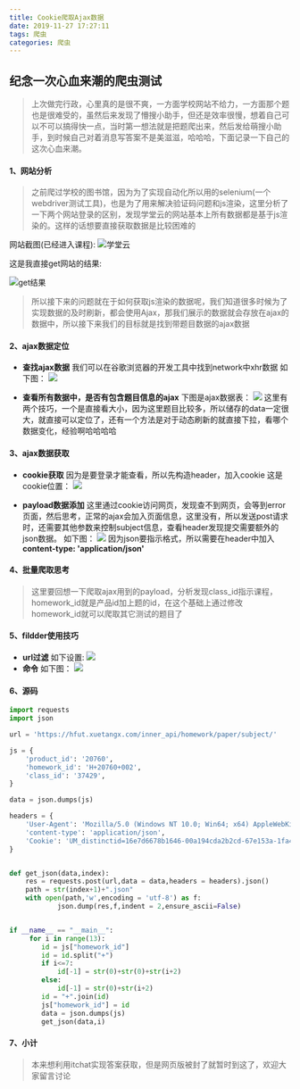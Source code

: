 ```yaml
---
title: Cookie爬取Ajax数据
date: 2019-11-27 17:27:11
tags: 爬虫
categories: 爬虫
---
```


## 纪念一次心血来潮的爬虫测试

>上次做完行政，心里真的是很不爽，一方面学校网站不给力，一方面那个题也是很难受的，虽然后来发现了懵搜小助手，但还是效率很慢，想着自己可以不可以搞得快一点，当时第一想法就是把题爬出来，然后发给萌搜小助手，到时候自己对着消息写答案不是美滋滋，哈哈哈，下面记录一下自己的这次心血来潮。


#### 1、网站分析

>之前爬过学校的图书馆，因为为了实现自动化所以用的selenium(一个webdriver测试工具)，也是为了用来解决验证码问题和js渲染，这里分析了一下两个网站登录的区别，发现学堂云的网站基本上所有数据都是基于js渲染的。这样的话想要直接获取数据是比较困难的

网站截图(已经进入课程):
![学堂云](https://hexo-1257711631.cos.ap-nanjing.myqcloud.com/Snipaste_2019-11-27_17-50-32.jpg)

这是我直接get网站的结果:

![get结果](https://hexo-1257711631.cos.ap-nanjing.myqcloud.com/Snipaste_2019-11-27_17-41-30.jpg)

> 所以接下来的问题就在于如何获取js渲染的数据呢，我们知道很多时候为了实现数据的及时刷新，都会使用Ajax，那我们展示的数据就会存放在ajax的数据中，所以接下来我们的目标就是找到带题目数据的ajax数据

<!--more-->
#### 2、ajax数据定位

- **查找ajax数据**
我们可以在谷歌浏览器的开发工具中找到network中xhr数据
如下图：
![](https://hexo-1257711631.cos.ap-nanjing.myqcloud.com/Snipaste_2019-11-27_17-52-47.jpg)

- **查看所有数据中，是否有包含题目信息的ajax**
下图是ajax数据表：
![](https://hexo-1257711631.cos.ap-nanjing.myqcloud.com/Snipaste_2019-11-27_17-54-50.jpg)
这里有两个技巧，一个是直接看大小，因为这里题目比较多，所以储存的data一定很大，就直接可以定位了，还有一个方法是对于动态刷新的就直接下拉，看哪个数据变化，经验啊哈哈哈哈

#### 3、ajax数据获取

- **cookie获取**
因为是要登录才能查看，所以先构造header，加入cookie
这是cookie位置：
![](https://hexo-1257711631.cos.ap-nanjing.myqcloud.com/Snipaste_2019-11-27_18-05-58.jpg)

- **payload数据添加**
这里通过cookie访问网页，发现查不到网页，会等到error页面，然后思考，正常的ajax会加入页面信息，这里没有，所以发送post请求时，还需要其他参数来控制subject信息，查看header发现提交需要额外的json数据。
如下图：
![](https://hexo-1257711631.cos.ap-nanjing.myqcloud.com/Snipaste_2019-11-27_18-06-17.jpg)
因为json要指示格式，所以需要在header中加入**content-type: 'application/json'**

#### 4、批量爬取思考

>这里要回想一下爬取ajax用到的payload，分析发现class_id指示课程，homework_id就是产品id加上题的id，在这个基础上通过修改homework_id就可以爬取其它测试的题目了

#### 5、fildder使用技巧

- **url过滤**
如下设置:
![](https://hexo-1257711631.cos.ap-nanjing.myqcloud.com/Snipaste_2019-11-27_22-43-41.jpg)
- **命令**
如下图：
![](https://hexo-1257711631.cos.ap-nanjing.myqcloud.com/Snipaste_2019-11-27_22-46-29.jpg)

#### 6、源码
```python
import requests
import json

url = 'https://hfut.xuetangx.com/inner_api/homework/paper/subject/'

js = {
    'product_id': '20760', 
    'homework_id': 'H+20760+002', 
    'class_id': '37429',
}

data = json.dumps(js)

headers = {
    'User-Agent': 'Mozilla/5.0 (Windows NT 10.0; Win64; x64) AppleWebKit/537.36 (KHTML, like Gecko) Chrome/77.0.3865.75 Safari/537.36',
    'content-type': 'application/json',
    'Cookie': 'UM_distinctid=16e7d6678b1646-00a194cda2b2cd-67e153a-1fa400-16e7d6678b2647; _log_user_id=2734764cb98e751f2fe903147269e33b; sharesessionid=b866b1c1a9dfefbf725810f324321dfe; frontendUserReferrer=http://www.xuetangx.com/cloud; frontendUserTrack=12298; frontendUserTrackPrev=12298; plat_id=369; org_id=503; mode=1; xt=gAAAAABd3fHjlrtKBB0j0ErFWIcCenWz7RgdyMeF1B1DRIk_z8DNkmhOVqHC8SxVw7JtnGMdkw4QHUP645TKkWJq-yYEJxzKuUGZYrWieH1Z25jvN-fozTU; xt_expires_in=604800; identity=1; CNZZDATA1273255756=947970158-1574057096-%7C1574845704; access_token=gAAAAABd3kdpfWD8-X_bmzP-Uvgde_xTX4tOyXLNzks4SmSyb0a_T5M30bFKGhs_cr0EPf0VuN7PCk6Lnl6k4nc-TyJG0ekvWnbWALxqLUsJcQnTgtaMT0g'
}


def get_json(data,index):
    res = requests.post(url,data = data,headers = headers).json()
    path = str(index+1)+".json"
    with open(path,'w',encoding = 'utf-8') as f:
            json.dump(res,f,indent = 2,ensure_ascii=False)


if __name__ == "__main__":   
     for i in range(13):
        id = js["homework_id"]
        id = id.split("+")
        if i<=7:
            id[-1] = str(0)+str(0)+str(i+2)
        else:
            id[-1] = str(0)+str(i+2)
        id = "+".join(id)
        js["homework_id"] = id
        data = json.dumps(js)
        get_json(data,i)
```

#### 7、小计

> 本来想利用itchat实现答案获取，但是网页版被封了就暂时到这了，欢迎大家留言讨论










